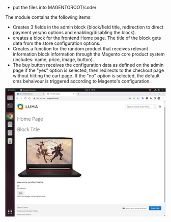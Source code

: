 - put the files into MAGENTOROOT/code/


The module contains the following items:
- Creates 3 fields in the admin block (block/field title, redirection to direct payment yes/no options and enabling/disabling the block).
- creates a block for the frontend Home page. The title of the block gets data from the store configuration options.
- Creates a function for the random product that receives relevant information block information through the Magento core product system (includes: name, price, image, button).
- The buy button receives the configuration data as defined on the admin page if the "yes" option is selected, then redirects to the checkout page without hitting the cart page. If the "no" option is selected, the default cms behaivour is triggered according to Magento's configuration.


![Redirect directly to checkout?](https://raw.githubusercontent.com/linuxselcuk/magento2-checkout-auto-redirect/main/f6888d43-5a73-4a42-bc85-c9c017d57988.png)

